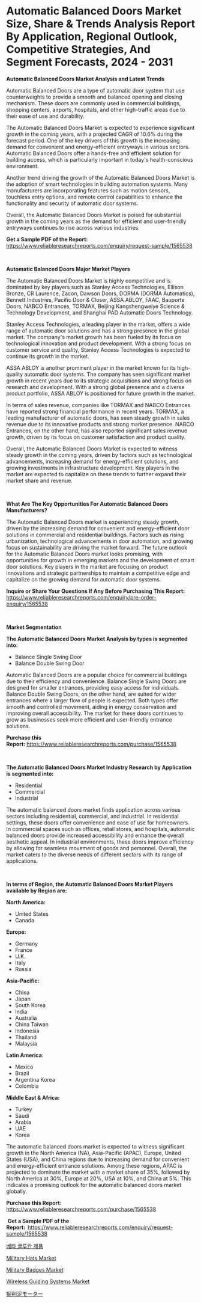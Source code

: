 <p><h1>Automatic Balanced Doors Market Size, Share & Trends Analysis Report By Application, Regional Outlook, Competitive Strategies, And Segment Forecasts, 2024 - 2031</h1></p><p><strong>Automatic Balanced Doors Market Analysis and Latest Trends</strong></p>
<p><p>Automatic Balanced Doors are a type of automatic door system that use counterweights to provide a smooth and balanced opening and closing mechanism. These doors are commonly used in commercial buildings, shopping centers, airports, hospitals, and other high-traffic areas due to their ease of use and durability.</p><p>The Automatic Balanced Doors Market is expected to experience significant growth in the coming years, with a projected CAGR of 10.6% during the forecast period. One of the key drivers of this growth is the increasing demand for convenient and energy-efficient entryways in various sectors. Automatic Balanced Doors offer a hands-free and efficient solution for building access, which is particularly important in today's health-conscious environment.</p><p>Another trend driving the growth of the Automatic Balanced Doors Market is the adoption of smart technologies in building automation systems. Many manufacturers are incorporating features such as motion sensors, touchless entry options, and remote control capabilities to enhance the functionality and security of automatic door systems.</p><p>Overall, the Automatic Balanced Doors Market is poised for substantial growth in the coming years as the demand for efficient and user-friendly entryways continues to rise across various industries.</p></p>
<p><strong>Get a Sample PDF of the Report:&nbsp;</strong> <a href="https://www.reliableresearchreports.com/enquiry/request-sample/1565538">https://www.reliableresearchreports.com/enquiry/request-sample/1565538</a></p>
<p>&nbsp;</p>
<p><strong>Automatic Balanced Doors Major Market Players</strong></p>
<p><p>The Automatic Balanced Doors Market is highly competitive and is dominated by key players such as Stanley Access Technologies, Ellison Bronze, CR Laurence, Zacon, Dawson Doors, DORMA (DORMA Automatics), Bennett Industries, Pacific Door & Closer, ASSA ABLOY, FAAC, Bauporte Doors, NABCO Entrances, TORMAX, Beijing Kangshengweiye Science & Technology Development, and Shanghai PAD Automatic Doors Technology.</p><p>Stanley Access Technologies, a leading player in the market, offers a wide range of automatic door solutions and has a strong presence in the global market. The company's market growth has been fueled by its focus on technological innovation and product development. With a strong focus on customer service and quality, Stanley Access Technologies is expected to continue its growth in the market.</p><p>ASSA ABLOY is another prominent player in the market known for its high-quality automatic door systems. The company has seen significant market growth in recent years due to its strategic acquisitions and strong focus on research and development. With a strong global presence and a diverse product portfolio, ASSA ABLOY is positioned for future growth in the market.</p><p>In terms of sales revenue, companies like TORMAX and NABCO Entrances have reported strong financial performance in recent years. TORMAX, a leading manufacturer of automatic doors, has seen steady growth in sales revenue due to its innovative products and strong market presence. NABCO Entrances, on the other hand, has also reported significant sales revenue growth, driven by its focus on customer satisfaction and product quality.</p><p>Overall, the Automatic Balanced Doors Market is expected to witness steady growth in the coming years, driven by factors such as technological advancements, increasing demand for energy-efficient solutions, and growing investments in infrastructure development. Key players in the market are expected to capitalize on these trends to further expand their market share and revenue.</p></p>
<p>&nbsp;</p>
<p><strong>What Are The Key Opportunities For Automatic Balanced Doors Manufacturers?</strong></p>
<p><p>The Automatic Balanced Doors market is experiencing steady growth, driven by the increasing demand for convenient and energy-efficient door solutions in commercial and residential buildings. Factors such as rising urbanization, technological advancements in door automation, and growing focus on sustainability are driving the market forward. The future outlook for the Automatic Balanced Doors market looks promising, with opportunities for growth in emerging markets and the development of smart door solutions. Key players in the market are focusing on product innovations and strategic partnerships to maintain a competitive edge and capitalize on the growing demand for automatic door systems.</p></p>
<p><strong>Inquire or Share Your Questions If Any Before Purchasing This Report:</strong> <a href="https://www.reliableresearchreports.com/enquiry/pre-order-enquiry/1565538">https://www.reliableresearchreports.com/enquiry/pre-order-enquiry/1565538</a></p>
<p>&nbsp;</p>
<p><strong>Market Segmentation</strong></p>
<p><strong>The Automatic Balanced Doors Market Analysis by types is segmented into:</strong></p>
<p><ul><li>Balance Single Swing Door</li><li>Balance Double Swing Door</li></ul></p>
<p><p>Automatic Balanced Doors are a popular choice for commercial buildings due to their efficiency and convenience. Balance Single Swing Doors are designed for smaller entrances, providing easy access for individuals. Balance Double Swing Doors, on the other hand, are suited for wider entrances where a larger flow of people is expected. Both types offer smooth and controlled movement, aiding in energy conservation and improving overall accessibility. The market for these doors continues to grow as businesses seek more efficient and user-friendly entrance solutions.</p></p>
<p><strong>Purchase this Report:&nbsp;</strong><a href="https://www.reliableresearchreports.com/purchase/1565538">https://www.reliableresearchreports.com/purchase/1565538</a></p>
<p>&nbsp;</p>
<p><strong>The Automatic Balanced Doors Market Industry Research by Application is segmented into:</strong></p>
<p><ul><li>Residential</li><li>Commercial</li><li>Industrial</li></ul></p>
<p><p>The automatic balanced doors market finds application across various sectors including residential, commercial, and industrial. In residential settings, these doors offer convenience and ease of use for homeowners. In commercial spaces such as offices, retail stores, and hospitals, automatic balanced doors provide increased accessibility and enhance the overall aesthetic appeal. In industrial environments, these doors improve efficiency by allowing for seamless movement of goods and personnel. Overall, the market caters to the diverse needs of different sectors with its range of applications.</p></p>
<p>&nbsp;</p>
<p><strong>In terms of Region, the Automatic Balanced Doors Market Players available by Region are:</strong></p>
<p>
    <p> <strong> North America: </strong>
        <ul>
            <li>United States</li>
            <li>Canada</li>
        </ul>
        </p> 
    <p> <strong> Europe: </strong>
        <ul>
            <li>Germany</li>
            <li>France</li>
            <li>U.K.</li>
            <li>Italy</li>
            <li>Russia</li>
        </ul>
        </p> 
    <p> <strong> Asia-Pacific: </strong>
        <ul>
            <li>China</li>
            <li>Japan</li>
            <li>South Korea</li>
            <li>India</li>
            <li>Australia</li>
            <li>China Taiwan</li>
            <li>Indonesia</li>
            <li>Thailand</li>
            <li>Malaysia</li>
        </ul>
        </p> 
    <p> <strong> Latin America: </strong>
        <ul>
            <li>Mexico</li>
            <li>Brazil</li>
            <li>Argentina Korea</li>
            <li>Colombia</li>
        </ul>
        </p> 
    <p> <strong> Middle East & Africa: </strong>
        <ul>
            <li>Turkey</li>
            <li>Saudi</li>
            <li>Arabia</li>
            <li>UAE</li>
            <li>Korea</li>
        </ul>
    </p>
    </p>
<p><p>The automatic balanced doors market is expected to witness significant growth in the North America (NA), Asia-Pacific (APAC), Europe, United States (USA), and China regions due to increasing demand for convenient and energy-efficient entrance solutions. Among these regions, APAC is projected to dominate the market with a market share of 35%, followed by North America at 30%, Europe at 20%, USA at 10%, and China at 5%. This indicates a promising outlook for the automatic balanced doors market globally.</p></p>
<p><strong>Purchase this Report: </strong><a href="https://www.reliableresearchreports.com/purchase/1565538">https://www.reliableresearchreports.com/purchase/1565538</a></p>
<p>&nbsp;<strong>Get a Sample PDF of the Report:&nbsp;&nbsp;</strong><a href="https://www.reliableresearchreports.com/enquiry/request-sample/1565538">https://www.reliableresearchreports.com/enquiry/request-sample/1565538</a></p>
<p><strong></strong></p>
<p><p><a href="https://github.com/bunxhcci35271755/Market-Research-Report-List-1/blob/main/57392362944.md">베타 글루칸 제품</a></p><p><a href="https://github.com/Chiragrp22/Market-Research-Report-List-3/blob/main/military-hats-market.md">Military Hats Market</a></p><p><a href="https://github.com/derrinmiltonellis35gcl/Market-Research-Report-List-1/blob/main/military-badges-market.md">Military Badges Market</a></p><p><a href="https://issuu.com/reportprime-2/docs/wireless-guiding-systems-market-size-2030.pptx">Wireless Guiding Systems Market</a></p><p><a href="https://github.com/hwbcz413288296/Market-Research-Report-List-1/blob/main/25472113313.md">掘削泥モーター</a></p></p>
